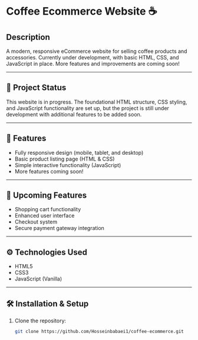 # Coffee Ecommerce Website ☕️

## Description
A modern, responsive eCommerce website for selling coffee products and accessories. Currently under development, with basic HTML, CSS, and JavaScript in place. More features and improvements are coming soon!

---

## 🚧 Project Status

This website is in progress. The foundational HTML structure, CSS styling, and JavaScript functionality are set up, but the project is still under development with additional features to be added soon.

---

## 🚀 Features
- Fully responsive design (mobile, tablet, and desktop)
- Basic product listing page (HTML & CSS)
- Simple interactive functionality (JavaScript)
- More features coming soon!

---

## 📅 Upcoming Features
- Shopping cart functionality
- Enhanced user interface
- Checkout system
- Secure payment gateway integration

---

## ⚙️ Technologies Used
- HTML5
- CSS3
- JavaScript (Vanilla)

---

## 🛠 Installation & Setup

1. Clone the repository:
   ```bash
   git clone https://github.com/Hosseinbabaei1/coffee-ecommerce.git
